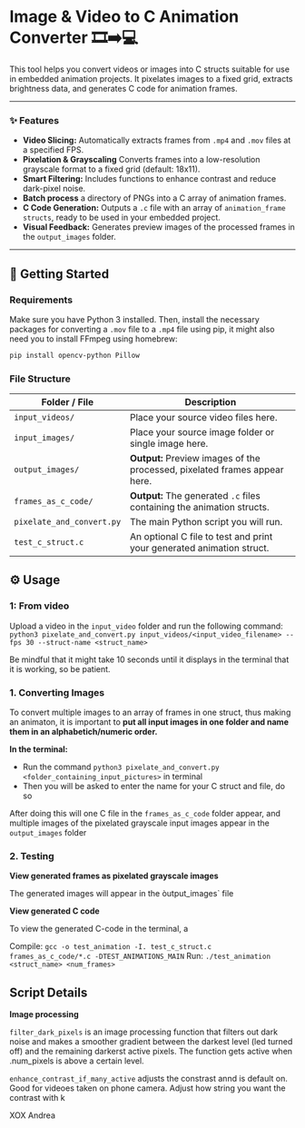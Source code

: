# Image & Video to C Animation Converter 🎞️➡️💻
This tool helps you convert videos or images into C structs suitable for use in embedded animation projects. It pixelates images to a fixed grid, extracts brightness data, and generates C code for animation frames.

---

### ✨ Features
- **Video Slicing:** Automatically extracts frames from `.mp4` and `.mov` files at a specified FPS.
- **Pixelation & Grayscaling** Converts frames into a low-resolution grayscale format to a fixed grid (default: 18x11).
- **Smart Filtering:** Includes functions to enhance contrast and reduce dark-pixel noise.
- **Batch process** a directory of PNGs into a C array of animation frames.
- **C Code Generation:** Outputs a `.c` file with an array of `animation_frame structs`, ready to be used in your embedded project.
- **Visual Feedback:** Generates preview images of the processed frames in the `output_images` folder.

---
## 🚀 Getting Started
### Requirements
Make sure you have Python 3 installed. Then, install the necessary packages for converting a `.mov` file to a `.mp4` file using pip, it might also need you to install FFmpeg using homebrew:

```bash
pip install opencv-python Pillow
```
### File Structure
| Folder / File | Description |
| --- | --- |
| `input_videos/` | Place your source video files here. |
| `input_images/` | Place your source image folder or single image here. |
| `output_images/` | **Output:** Preview images of the processed, pixelated frames appear here. |
| `frames_as_c_code/` | **Output:** The generated `.c` files containing the animation structs. |
| `pixelate_and_convert.py` | The main Python script you will run. |
| `test_c_struct.c` | An optional C file to test and print your generated animation struct. |

## ⚙️ Usage

### 1: From video
Upload a video in the `input_video` folder and run the following command:
`python3 pixelate_and_convert.py input_videos/<input_video_filename> --fps 30 --struct-name <struct_name>`

Be mindful that it might take 10 seconds until it displays in the terminal that it is working, so be patient.

### 1. Converting Images
To convert multiple images to an array of frames in one struct, thus making an animaton, it is important to **put all input images in one folder and name them in an alphabetich/numeric order.** 

**In the terminal:**
- Run the command `python3 pixelate_and_convert.py <folder_containing_input_pictures>` in terminal
- Then you will be asked to enter the name for your C struct and file, do so

After doing this will one C file in the `frames_as_c_code` folder appear, and multiple images of the pixelated grayscale input images appear in the `output_images` folder

### 2. Testing 

**View generated frames as pixelated grayscale images**

The generated images will appear in the òutput_images` file

**View generated C code**

To view the generated C-code in the terminal, a 

Compile: `gcc -o test_animation -I. test_c_struct.c frames_as_c_code/*.c -DTEST_ANIMATIONS_MAIN`
Run: `./test_animation <struct_name> <num_frames>`

## Script Details
**Image processing**

`filter_dark_pixels` is an image processing function that filters out dark noise and makes a smoother gradient between the darkest level (led turned off) and the remaining darkerst active pixels. The function gets active when .num_pixels is above a certain level. 

`enhance_contrast_if_many_active` adjusts the constrast annd is default on. Good for videoes taken on phone camera. Adjust how string you want the contrast with k


XOX Andrea

